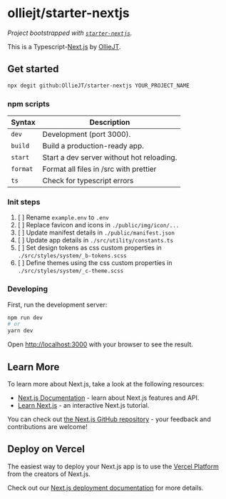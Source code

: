 # olliejt/starter-nextjs

_Project bootstrapped with [`starter-nextjs`](https://github.com/OllieJT/starter-nextjs)._

This is a Typescript-[Next.js](https://nextjs.org/) by [OllieJT](https://github.com/OllieJT).

## Get started

```bash
npx degit github:OllieJT/starter-nextjs YOUR_PROJECT_NAME
```

### npm scripts

| Syntax   | Description                               |
| -------- | ----------------------------------------- |
| `dev`    | Development (port 3000).                  |
| `build`  | Build a production-ready app.             |
| `start`  | Start a dev server without hot reloading. |
| `format` | Format all files in /src with prettier    |
| `ts`     | Check for typescript errors               |

### Init steps

1. [ ] Rename `example.env` to `.env`
2. [ ] Replace favicon and icons in `./public/img/icon/...`
3. [ ] Update manifest details in `./public/manifest.json`
4. [ ] Update app details in `./src/utility/constants.ts`
5. [ ] Set design tokens as css custom properties in `./src/styles/system/_b-tokens.scss`
6. [ ] Define themes using the css custom properties in `./src/styles/system/_c-theme.scss`

### Developing

First, run the development server:

```bash
npm run dev
# or
yarn dev
```

Open [http://localhost:3000](http://localhost:3000) with your browser to see the result.

## Learn More

To learn more about Next.js, take a look at the following resources:

-   [Next.js Documentation](https://nextjs.org/docs) - learn about Next.js features and API.
-   [Learn Next.js](https://nextjs.org/learn) - an interactive Next.js tutorial.

You can check out [the Next.js GitHub repository](https://github.com/vercel/next.js/) - your feedback and contributions are welcome!

## Deploy on Vercel

The easiest way to deploy your Next.js app is to use the [Vercel Platform](https://vercel.com/import?utm_medium=default-template&filter=next.js&utm_source=create-next-app&utm_campaign=create-next-app-readme) from the creators of Next.js.

Check out our [Next.js deployment documentation](https://nextjs.org/docs/deployment) for more details.
